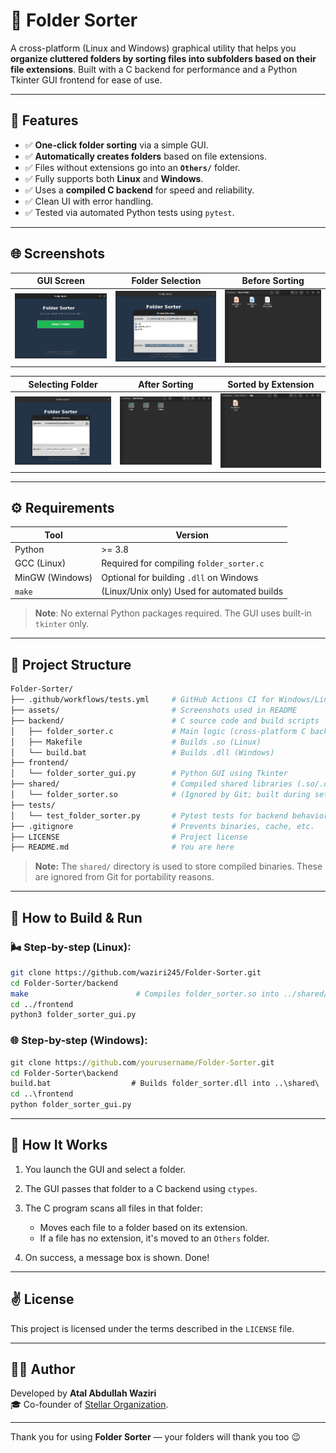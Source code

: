 # 📁 Folder Sorter

A cross-platform (Linux and Windows) graphical utility that helps you **organize cluttered folders by sorting files into subfolders based on their file extensions**. Built with a C backend for performance and a Python Tkinter GUI frontend for ease of use.

---

## 🌟 Features

* ✅ **One-click folder sorting** via a simple GUI.
* ✅ **Automatically creates folders** based on file extensions.
* ✅ Files without extensions go into an **`Others/`** folder.
* ✅ Fully supports both **Linux** and **Windows**.
* ✅ Uses a **compiled C backend** for speed and reliability.
* ✅ Clean UI with error handling.
* ✅ Tested via automated Python tests using `pytest`.

---

## 🌐 Screenshots

| GUI Screen                             | Folder Selection                              | Before Sorting                                |
| -------------------------------------- | --------------------------------------------- | --------------------------------------------- |
| ![Main Screen](assets/main_screen.png) | ![Folder Selection](assets/select_folder.png) | ![Unsorted Folder](assets/example_folder.png) |

| Selecting Folder                                       | After Sorting                                       | Sorted by Extension                        |
| ------------------------------------------------------ | --------------------------------------------------- | ------------------------------------------ |
| ![Selected Folder](assets/selected_example_folder.png) | ![Sorted Result](assets/modified_sorted_folder.png) | ![ODP Folder](assets/sorted_extension.png) |

---

## ⚙️ Requirements

| Tool            | Version                                     |
| --------------- | ------------------------------------------- |
| Python          | >= 3.8                                      |
| GCC (Linux)     | Required for compiling `folder_sorter.c`    |
| MinGW (Windows) | Optional for building `.dll` on Windows     |
| `make`          | (Linux/Unix only) Used for automated builds |

> **Note**: No external Python packages required. The GUI uses built-in `tkinter` only.

---

## 📄 Project Structure

```bash
Folder-Sorter/
├── .github/workflows/tests.yml     # GitHub Actions CI for Windows/Linux
├── assets/                         # Screenshots used in README
├── backend/                        # C source code and build scripts
│   ├── folder_sorter.c             # Main logic (cross-platform C backend)
│   ├── Makefile                    # Builds .so (Linux)
│   └── build.bat                   # Builds .dll (Windows)
├── frontend/
│   └── folder_sorter_gui.py        # Python GUI using Tkinter
├── shared/                         # Compiled shared libraries (.so/.dll)
│   └── folder_sorter.so            # (Ignored by Git; built during setup)
├── tests/
│   └── test_folder_sorter.py       # Pytest tests for backend behavior
├── .gitignore                      # Prevents binaries, cache, etc.
├── LICENSE                         # Project license
├── README.md                       # You are here
```

> **Note:** The `shared/` directory is used to store compiled binaries. These are ignored from Git for portability reasons.

---

## 💪 How to Build & Run

### 🌬️ Step-by-step (Linux):

```bash
git clone https://github.com/waziri245/Folder-Sorter.git
cd Folder-Sorter/backend
make                        # Compiles folder_sorter.so into ../shared/
cd ../frontend
python3 folder_sorter_gui.py
```

### 🌐 Step-by-step (Windows):

```bat
git clone https://github.com/yourusername/Folder-Sorter.git
cd Folder-Sorter\backend
build.bat                  # Builds folder_sorter.dll into ..\shared\
cd ..\frontend
python folder_sorter_gui.py
```

---

## 📁 How It Works

1. You launch the GUI and select a folder.
2. The GUI passes that folder to a C backend using `ctypes`.
3. The C program scans all files in that folder:

   * Moves each file to a folder based on its extension.
   * If a file has no extension, it's moved to an `Others` folder.
4. On success, a message box is shown. Done!

---

## ✌️ License

This project is licensed under the terms described in the `LICENSE` file.

---

## 🧑‍💻 Author

Developed by  **Atal Abdullah Waziri**  
🎓 Co-founder of [Stellar Organization](https://stellarorganization.mystrikingly.com/).

---

Thank you for using **Folder Sorter** — your folders will thank you too 😉
